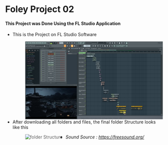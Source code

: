 # Foley Project 02
 
#### This Project was Done Using the FL Studio Application

* This is the Project on FL Studio Software

   > <img src="Final Out/Foley Project in Fl Studio.png" alt="Markdown Monster icon" style="float: left; margin-right: 10px;" />

* After downloading all folders and files, the final folder Structure looks like this 

   > <img src="Final Out/Foley Project 01 Folder Structure.png" alt="folder Structure" style="float: left; margin-right: 10px;" />

* <I>Sound Source : https://freesound.org/ </i>
